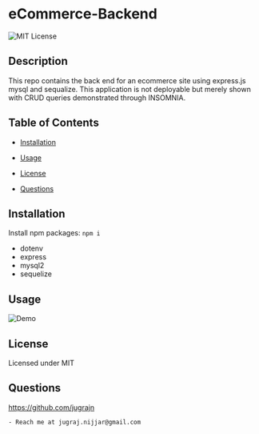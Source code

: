 # eCommerce-Backend

  ![MIT License](https://img.shields.io/badge/license-MIT-orange)
  ## Description

  This repo contains the back end for an ecommerce site using express.js mysql and sequalize. This application is not deployable but merely shown with CRUD queries demonstrated through INSOMNIA.


  ## Table of Contents

  * [Installation](#installation)

  * [Usage](#usage)

  * [License](#license)

  * [Questions](#questions)

  
  ## Installation

  Install npm packages: `npm i`
  - dotenv
  - express
  - mysql2
  - sequelize


  ## Usage

  ![Demo]('/assets/ecommerce.gif')

  
  ## License
 Licensed under MIT

  ## Questions

  https://github.com/jugrajn

    - Reach me at jugraj.nijjar@gmail.com

